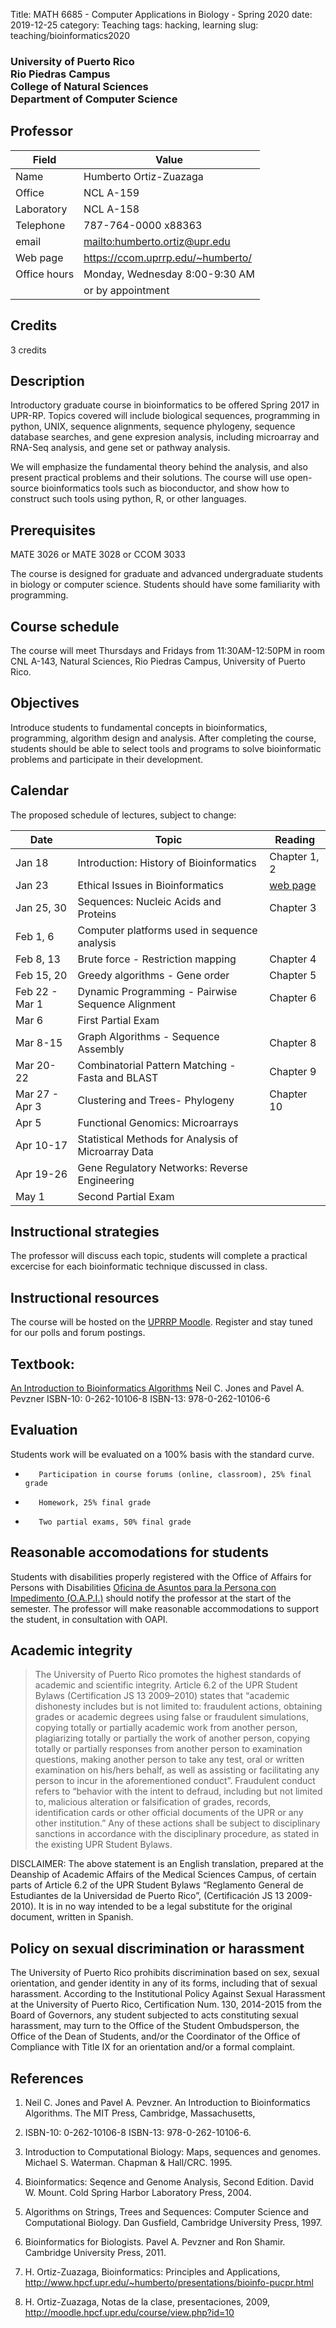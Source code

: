 Title: MATH 6685 - Computer Applications in Biology - Spring 2020
date: 2019-12-25
category: Teaching
tags: hacking, learning
slug: teaching/bioinformatics2020

<h3>
University of Puerto Rico<br>
Rio Piedras Campus<br>
College of Natural Sciences<br>
Department of Computer Science<br>
</h3>

## Professor

| Field | Value |
|-----|-----|
| Name         | Humberto Ortiz-Zuazaga              |
| Office       | NCL A-159                           |
| Laboratory   | NCL A-158                           |
| Telephone    | 787-764-0000 x88363                 |
| email        | <mailto:humberto.ortiz@upr.edu>     |
| Web page     | <https://ccom.uprrp.edu/~humberto/> |
| Office hours | Monday, Wednesday 8:00-9:30 AM      |
|              | or by appointment                   |

## Credits

3 credits

## Description

Introductory graduate course in bioinformatics to be offered Spring
2017 in UPR-RP. Topics covered will include biological sequences,
programming in python, UNIX, sequence alignments, sequence phylogeny,
sequence database searches, and gene expresion analysis, including
microarray and RNA-Seq analysis, and gene set or pathway analysis.

We will emphasize the fundamental theory behind the analysis, and also
present practical problems and their solutions. The course will use
open-source bioinformatics tools such as bioconductor, and show how to
construct such tools using python, R, or other languages.

## Prerequisites

MATE 3026 or MATE 3028 or CCOM 3033

The course is designed for graduate and advanced undergraduate
students in biology or computer science. Students should have some
familiarity with programming.

## Course schedule

The course will meet Thursdays and Fridays from 11:30AM-12:50PM in room
CNL A-143, Natural Sciences, Rio Piedras Campus, University of Puerto
Rico.

## Objectives

Introduce students to fundamental concepts in bioinformatics,
programming, algorithm design and analysis. After completing the course,
students should be able to select tools and programs to solve
bioinformatic problems and participate in their development.

## Calendar

The proposed schedule of lectures, subject to change:

| Date     | Topic           | Reading |
|----------|-----------------|---------|
| Jan 18 | Introduction: History of Bioinformatics | Chapter 1, 2 | 
| Jan 23 |	  Ethical Issues in Bioinformatics | [web page](http://www.hpcf.upr.edu/~humberto/presentations/bioethics.html) |
| Jan 25, 30 |	  Sequences: Nucleic Acids and Proteins | Chapter 3 |
| Feb 1, 6 |	  Computer platforms used in sequence analysis | |
| Feb 8, 13 |	  Brute force - Restriction mapping | Chapter 4 |
| Feb 15, 20 | 	  Greedy algorithms - Gene order | Chapter 5 |
| Feb 22 - Mar 1 | Dynamic Programming - Pairwise Sequence Alignment | Chapter 6 |
| Mar 6 |	  First Partial Exam | |
| Mar 8-15 |	  Graph Algorithms - Sequence Assembly | Chapter 8 |
| Mar 20-22 |	  Combinatorial Pattern Matching - Fasta and BLAST | Chapter 9 |
| Mar 27 - Apr 3 | Clustering and Trees- Phylogeny | Chapter 10 |
| Apr 5 |	  Functional Genomics: Microarrays | |
| Apr 10-17 | Statistical Methods for Analysis of Microarray Data | |
| Apr 19-26 | Gene Regulatory Networks: Reverse Engineering | |
| May 1 |	  Second Partial Exam | |

## Instructional strategies

The professor will discuss each topic, students will complete a
practical excercise for each bioinformatic technique discussed in
class.

## Instructional resources

The course will be hosted on the
[UPRRP Moodle](https://online.uprrp.edu/). Register and stay tuned for
our polls and forum postings.

## Textbook:

<a href="https://mitpress.mit.edu/books/introduction-bioinformatics-algorithms">An Introduction to Bioinformatics Algorithms</a>
Neil C. Jones and Pavel A. Pevzner
ISBN-10:
0-262-10106-8
ISBN-13:
978-0-262-10106-6 

## Evaluation

Students work will be evaluated on a 100% basis with the standard curve.

-        Participation in course forums (online, classroom), 25% final grade
-        Homework, 25% final grade
-        Two partial exams, 50% final grade


## Reasonable accomodations for students

Students with disabilities properly registered with the Office of
Affairs for Persons with Disabilities
[Oficina de Asuntos para la Persona con Impedimento (O.A.P.I.)](http://estudiantes.uprrp.edu/impedimentos/impedimentos.php)
should notify the professor at the start of the semester. The
professor will make reasonable accommodations to support the student,
in consultation with OAPI.

## Academic integrity

>    The University of Puerto Rico promotes the highest standards of
>    academic and scientific integrity. Article 6.2 of the UPR Student
>    Bylaws (Certification JS 13 2009–2010) states that “academic
>    dishonesty includes but is not limited to: fraudulent actions,
>    obtaining grades or academic degrees using false or fraudulent
>    simulations, copying totally or partially academic work from
>    another person, plagiarizing totally or partially the work of
>    another person, copying totally or partially responses from
>    another person to examination questions, making another person to
>    take any test, oral or written examination on his/hers behalf, as
>    well as assisting or facilitating any person to incur in the
>    aforementioned conduct”. Fraudulent conduct refers to “behavior
>    with the intent to defraud, including but not limited to,
>    malicious alteration or falsification of grades, records,
>    identification cards or other official documents of the UPR or
>    any other institution.” Any of these actions shall be subject to
>    disciplinary sanctions in accordance with the disciplinary
>    procedure, as stated in the existing UPR Student Bylaws.

DISCLAIMER: The above statement is an English translation, prepared at
the Deanship of Academic Affairs of the Medical Sciences Campus, of
certain parts of Article 6.2 of the UPR Student Bylaws “Reglamento
General de Estudiantes de la Universidad de Puerto Rico”,
(Certificación JS 13 2009-2010). It is in no way intended to be a
legal substitute for the original document, written in Spanish.

## Policy on sexual discrimination or harassment

The University of Puerto Rico prohibits discrimination based on sex,
sexual orientation, and gender identity in any of its forms, including
that of sexual harassment. According to the Institutional Policy
Against Sexual Harassment at the University of Puerto Rico,
Certification Num. 130, 2014-2015 from the Board of Governors, any
student subjected to acts constituting sexual harassment, may turn to
the Office of the Student Ombudsperson, the Office of the Dean of
Students, and/or the Coordinator of the Office of Compliance with
Title IX for an orientation and/or a formal complaint.

## References

1. Neil C. Jones and Pavel A. Pevzner. An Introduction to
Bioinformatics Algorithms. The MIT Press, Cambridge, Massachusetts,
2004. ISBN-10: 0-262-10106-8 ISBN-13: 978-0-262-10106-6.

1. Introduction to Computational Biology: Maps, sequences and
genomes. Michael S. Waterman. Chapman & Hall/CRC. 1995.

1. Bioinformatics: Seqence and Genome Analysis, Second Edition. David
W. Mount. Cold Spring Harbor Laboratory Press, 2004.

1. Algorithms on Strings, Trees and Sequences: Computer Science and
Computational Biology. Dan Gusfield, Cambridge University Press, 1997.

1. Bioinformatics for Biologists. Pavel A. Pevzner and Ron
Shamir. Cambridge University Press, 2011.

1. H. Ortiz-Zuazaga, Bioinformatics: Principles and Applications,
<http://www.hpcf.upr.edu/~humberto/presentations/bioinfo-pucpr.html>

1. H. Ortiz-Zuazaga, Notas de la clase, presentaciones, 2009,
<http://moodle.hpcf.upr.edu/course/view.php?id=10>
